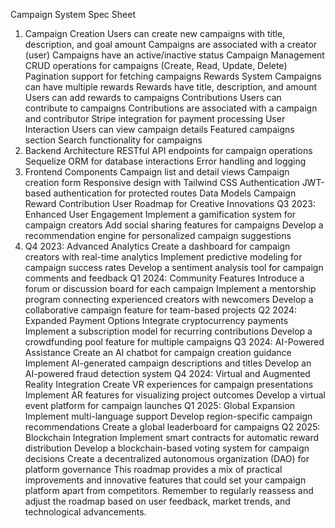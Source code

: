 Campaign System Spec Sheet
1. Campaign Creation
Users can create new campaigns with title, description, and goal amount
Campaigns are associated with a creator (user)
Campaigns have an active/inactive status
Campaign Management
CRUD operations for campaigns (Create, Read, Update, Delete)
Pagination support for fetching campaigns
Rewards System
Campaigns can have multiple rewards
Rewards have title, description, and amount
Users can add rewards to campaigns
Contributions
Users can contribute to campaigns
Contributions are associated with a campaign and contributor
Stripe integration for payment processing
User Interaction
Users can view campaign details
Featured campaigns section
Search functionality for campaigns
6. Backend Architecture
RESTful API endpoints for campaign operations
Sequelize ORM for database interactions
Error handling and logging
7. Frontend Components
Campaign list and detail views
Campaign creation form
Responsive design with Tailwind CSS
Authentication
JWT-based authentication for protected routes
Data Models
Campaign
Reward
Contribution
User
Roadmap for Creative Innovations
Q3 2023: Enhanced User Engagement
Implement a gamification system for campaign creators
Add social sharing features for campaigns
Develop a recommendation engine for personalized campaign suggestions
2. Q4 2023: Advanced Analytics
Create a dashboard for campaign creators with real-time analytics
Implement predictive modeling for campaign success rates
Develop a sentiment analysis tool for campaign comments and feedback
Q1 2024: Community Features
Introduce a forum or discussion board for each campaign
Implement a mentorship program connecting experienced creators with newcomers
Develop a collaborative campaign feature for team-based projects
Q2 2024: Expanded Payment Options
Integrate cryptocurrency payments
Implement a subscription model for recurring contributions
Develop a crowdfunding pool feature for multiple campaigns
Q3 2024: AI-Powered Assistance
Create an AI chatbot for campaign creation guidance
Implement AI-generated campaign descriptions and titles
Develop an AI-powered fraud detection system
Q4 2024: Virtual and Augmented Reality Integration
Create VR experiences for campaign presentations
Implement AR features for visualizing project outcomes
Develop a virtual event platform for campaign launches
Q1 2025: Global Expansion
Implement multi-language support
Develop region-specific campaign recommendations
Create a global leaderboard for campaigns
Q2 2025: Blockchain Integration
Implement smart contracts for automatic reward distribution
Develop a blockchain-based voting system for campaign decisions
Create a decentralized autonomous organization (DAO) for platform governance
This roadmap provides a mix of practical improvements and innovative features that could set your campaign platform apart from competitors. Remember to regularly reassess and adjust the roadmap based on user feedback, market trends, and technological advancements.